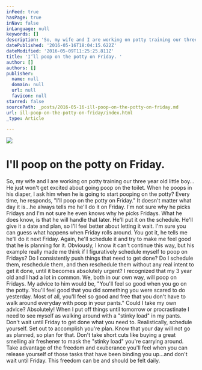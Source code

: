 ```yaml
---
inFeed: true
hasPage: true
inNav: false
inLanguage: null
keywords: []
description: 'So, my wife and I are working on potty training our three year old little boy… He just won’t get excited about going poop on the toilet. When he poops in his diaper, I ask him when he is going to start pooping on the potty? Every time, he responds, “I’ll poop on the potty on Friday.” It doesn’t matter what day it is…he always tells me he’ll do it on Friday. I’m not sure why he picks Fridays and I’m not sure he even knows why he picks Fridays. What he does know, is that he will handle that later. He’ll put it on the schedule. He’ll give it a date and plan, so I’ll feel better about letting it wait. I’m sure you can guess what happens when Friday rolls around. You got it, he tells me he’ll do it next Friday. Again, he’ll schedule it and try to make me feel good that he is planning for it. Obviously, I know it can’t continue this way, but his example really made me think if I figuratively schedule myself to poop on Fridays? Do I consistently push things that need to get done? Do I schedule them, reschedule them, and then reschedule them without any real intent to get it done, until it becomes absolutely urgent? I recognized that my 3 year old and I had a lot in common. We, both in our own way, will poop on Fridays. My advice to him would be, “You’ll feel so good when you go on the potty. You’ll feel good that you did something you were scared to do yesterday. Most of all, you’ll feel so good and free that you don’t have to walk around everyday with poop in your pants.” Could I take my own advice? Absolutely! When I put off things until tomorrow or procrastinate I need to see myself as walking around with a “stinky load” in my pants. Don’t wait until Friday to get done what you need to. Realistically, schedule yourself. Set out to accomplish you’re plan. Know that your day will not go as planned, so plan for that. Don’t take short cuts like buying a great smelling air freshener to mask the “stinky load” you’re carrying around. Take advantage of the freedom and exuberance you’ll feel when you can release yourself of those tasks that have been binding you up…and don’t wait until Friday. This freedom can be and should be felt daily.'
datePublished: '2016-05-16T18:04:15.622Z'
dateModified: '2016-05-09T11:25:25.811Z'
title: 'I’ll poop on the potty on Friday. '
author: []
authors: []
publisher:
  name: null
  domain: null
  url: null
  favicon: null
starred: false
sourcePath: _posts/2016-05-16-ill-poop-on-the-potty-on-friday.md
url: ill-poop-on-the-potty-on-friday/index.html
_type: Article

---
```

![](https://the-grid-user-content.s3-us-west-2.amazonaws.com/7017afe8-b42d-4259-b593-fe9a178c162e.jpg)

# I'll poop on the potty on Friday. 

So, my wife and I are working on potty training our three year old little boy... He just won't get excited about going poop on the toilet. When he poops in his diaper, I ask him when he is going to start pooping on the potty? Every time, he responds, "I'll poop on the potty on Friday." It doesn't matter what day it is...he always tells me he'll do it on Friday. I'm not sure why he picks Fridays and I'm not sure he even knows why he picks Fridays. What he does know, is that he will handle that later. He'll put it on the schedule. He'll give it a date and plan, so I'll feel better about letting it wait. I'm sure you can guess what happens when Friday rolls around. You got it, he tells me he'll do it next Friday. Again, he'll schedule it and try to make me feel good that he is planning for it. Obviously, I know it can't continue this way, but his example really made me think if I figuratively schedule myself to poop on Fridays? Do I consistently push things that need to get done? Do I schedule them, reschedule them, and then reschedule them without any real intent to get it done, until it becomes absolutely urgent? I recognized that my 3 year old and I had a lot in common. We, both in our own way, will poop on Fridays. My advice to him would be, "You'll feel so good when you go on the potty. You'll feel good that you did something you were scared to do yesterday. Most of all, you'll feel so good and free that you don't have to walk around everyday with poop in your pants." Could I take my own advice? Absolutely! When I put off things until tomorrow or procrastinate I need to see myself as walking around with a "stinky load" in my pants. Don't wait until Friday to get done what you need to. Realistically, schedule yourself. Set out to accomplish you're plan. Know that your day will not go as planned, so plan for that. Don't take short cuts like buying a great smelling air freshener to mask the "stinky load" you're carrying around. Take advantage of the freedom and exuberance you'll feel when you can release yourself of those tasks that have been binding you up...and don't wait until Friday. This freedom can be and should be felt daily.